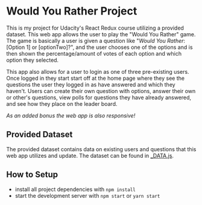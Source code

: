 # Would You Rather Project

This is my project for Udacity's React Redux course utilizing a provided dataset. This web app allows the user to play the "Would You Rather" game. The game is basically a user is given a question like "_Would You Rather_: [Option 1] or [optionTwo]?", and the user chooses one of the options and is then shown the percentage/amount of votes of each option and which option they selected.

This app also allows for a user to login as one of three pre-existing users. Once logged in they start start off at the home page where they see the questions the user they logged in as have answered and which they haven't. Users can create their own question with options, answer their own or other's questions, view polls for questions they have already answered, and see how they place on the leader board.

_As an added bonus the web app is also responsive!_

## Provided Dataset
The provided dataset contains data on existing users and questions that this web app utilizes and update. The dataset can be found in [_DATA.js](src/utils/_DATA.js).

## How to Setup

* install all project dependencies with `npm install`
* start the development server with `npm start` or `yarn start`

